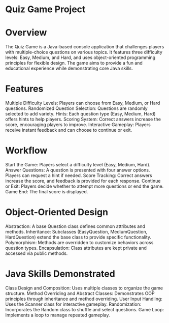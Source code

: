# Quiz Game Project

# Overview
The Quiz Game is a Java-based console application that challenges players with multiple-choice questions on various topics. It features three difficulty levels: Easy, Medium, and Hard, and uses object-oriented programming principles for flexible design. The game aims to provide a fun and educational experience while demonstrating core Java skills.

# Features
Multiple Difficulty Levels: Players can choose from Easy, Medium, or Hard questions.
Randomized Question Selection: Questions are randomly selected to add variety.
Hints: Each question type (Easy, Medium, Hard) offers hints to help players.
Scoring System: Correct answers increase the score, encouraging players to improve.
Interactive Gameplay: Players receive instant feedback and can choose to continue or exit.

# Workflow
Start the Game: Players select a difficulty level (Easy, Medium, Hard).
Answer Questions: A question is presented with four answer options. Players can request a hint if needed.
Score Tracking: Correct answers increase the score, and feedback is provided for each response.
Continue or Exit: Players decide whether to attempt more questions or end the game.
Game End: The final score is displayed.

# Object-Oriented Design
Abstraction: A base Question class defines common attributes and methods.
Inheritance: Subclasses (EasyQuestion, MediumQuestion, HardQuestion) extend the base class to provide specific functionality.
Polymorphism: Methods are overridden to customize behaviors across question types.
Encapsulation: Class attributes are kept private and accessed via public methods.

# Java Skills Demonstrated
Class Design and Composition: Uses multiple classes to organize the game structure.
Method Overriding and Abstract Classes: Demonstrates OOP principles through inheritance and method overriding.
User Input Handling: Uses the Scanner class for interactive gameplay.
Randomization: Incorporates the Random class to shuffle and select questions.
Game Loop: Implements a loop to manage repeated gameplay.
